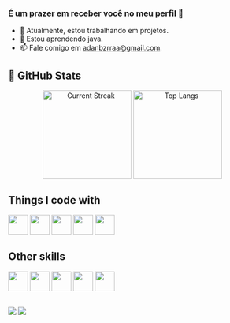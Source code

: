 ### É um prazer em receber você no meu perfil 🖖

- 🔭 Atualmente, estou trabalhando em projetos.
- 🌱 Estou aprendendo java.
- 📫 Fale comigo em adanbzrraa@gmail.com.

<h2>🔖 GitHub Stats</h2>
<div align="center">
  <img height="180em" alt="Current Streak" align="center" src="http://github-readme-streak-stats.herokuapp.com?user=adanbzrra&theme=tokyonight&date_format=M%20j%5B%2C%20Y%5D" />
  <img height="180em" alt="Top Langs" align="center" src="https://github-readme-stats.vercel.app/api/top-langs/?username=adanbzrra&hide=&layout=compact&theme=tokyonight"/>
</div>

<h2>Things I code with</h2>
<div align="left">
  <a href="https://www.javascript.com/"><img src="https://cdn.jsdelivr.net/gh/devicons/devicon/icons/javascript/javascript-original.svg" width="40" height="40"/></a>
  <a href="https://pt-br.reactjs.org/"><img src="https://cdn.jsdelivr.net/gh/devicons/devicon/icons/react/react-original.svg" width="40" height="40"/></a>
  <a href="https://mui.com/pt/"><img src="https://cdn.jsdelivr.net/gh/devicons/devicon/icons/materialui/materialui-original.svg" width="40" height="40"/></a>
  <a href="https://nodejs.org/en/"><img src="https://cdn.jsdelivr.net/gh/devicons/devicon/icons/nodejs/nodejs-original.svg" width="40" height="40"/></a>
  <a href="https://bootstrap-vue.org/docs"><img src="https://cdn.jsdelivr.net/gh/devicons/devicon/icons/bootstrap/bootstrap-original.svg" width="40" height="40"/></a>
</div>

<h2>Other skills</h2>
<div align="left">
  <a href="https://pt.wikipedia.org/wiki/HTML5"><img src="https://cdn.jsdelivr.net/gh/devicons/devicon/icons/html5/html5-original.svg" width="40" height="40"/></a>
  <a href=" https://pt.wikipedia.org/wiki/CSS3"><img src="https://cdn.jsdelivr.net/gh/devicons/devicon/icons/css3/css3-original.svg" width="40" height="40"/></a>
  <a href="https://www.java.com/"><img src="https://cdn.jsdelivr.net/gh/devicons/devicon/icons/java/java-original.svg" width="40" height="40"/></a>
  <a href="https://www.python.org/"><img src="https://cdn.jsdelivr.net/gh/devicons/devicon/icons/python/python-original.svg" width="40" height="40"/></a>
  <a href="https://pt.wikipedia.org/wiki/C_(linguagem_de_programa%C3%A7%C3%A3o)"><img src="https://cdn.jsdelivr.net/gh/devicons/devicon/icons/c/c-original.svg"    width="40" height="40"/></a>
</div>

  ##
 
<div> 
  <a href = "mailto:adanbzrraa@gmail.com"><img src="https://img.shields.io/badge/-Gmail-%23333?style=for-the-badge&logo=gmail&logoColor=white" target="_blank"></a>
  <a href="https://www.linkedin.com/in/keven-adan-7a0808210/" target="_blank"><img src="https://img.shields.io/badge/-LinkedIn-%230077B5?style=for-the-badge&logo=linkedin&logoColor=white" target="_blank"></a> 
</div>
